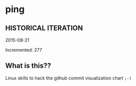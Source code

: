 # ping

## HISTORICAL ITERATION
2015-08-21

Incremented: 277

## What is this?? 
Linux skills to hack the github commit visualization chart `;-)`
